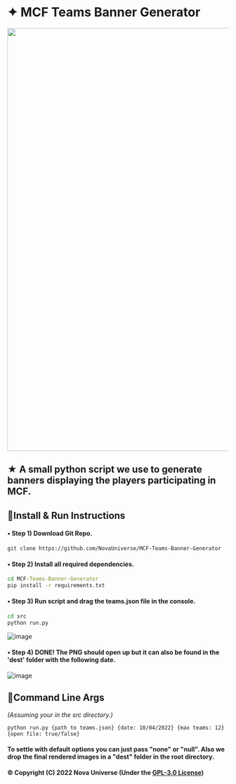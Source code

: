 # ✦ MCF Teams Banner Generator
<p align="center">
  <img src="https://user-images.githubusercontent.com/66202304/160249081-1802ff23-3d7b-4ac3-af2c-6c5728c18f6d.png" width="960" />

  ## ★ A small python script we use to generate banners displaying the players participating in MCF.
</p>

## 🍭Install & Run Instructions
#### • Step 1) Download Git Repo.
```
git clone https://github.com/NovaUniverse/MCF-Teams-Banner-Generator
```

#### • Step 2) Install all required dependencies.
```cmd
cd MCF-Teams-Banner-Generator
pip install -r requirements.txt
```

#### • Step 3) Run script and drag the teams.json file in the console.
```cmd
cd src
python run.py
```
![image](https://user-images.githubusercontent.com/66202304/160249424-11bc975c-6e42-43e0-8181-249f3b960f38.png)

#### • Step 4) DONE! The PNG should open up but it can also be found in the 'dest' folder with the following date.
![image](https://user-images.githubusercontent.com/66202304/160249393-a05f7ea4-dec1-4d2b-8e83-316df583e500.png)

## 💽Command Line Args
*(Assuming your in the src directory.)*
```
python run.py {path to teams.json} {date: 10/04/2022} {max teams: 12} {open file: true/false}
```
#### To settle with default options you can just pass "none" or "null". Also we drop the final rendered images in a "dest" folder in the root directory.

**© Copyright (C) 2022 Nova Universe (Under the [GPL-3.0 License](LICENSE.md))**
